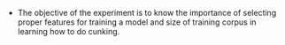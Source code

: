 - The objective of the experiment is to know the importance of selecting proper features for training a model and size of training corpus in learning how to do cunking.